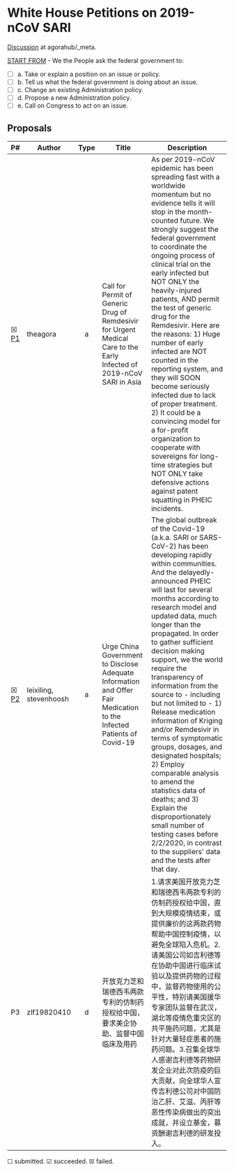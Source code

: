 # White House Petitions on 2019-nCoV SARI
[Discussion](https://github.com/agorahub/_meta/issues/2) at agorahub/_meta.

[START FROM](https://petitions.whitehouse.gov/petition/create) - We the People ask the federal government to: 
- [ ] a. Take or explain a position on an issue or policy. 
- [ ] b. Tell us what the federal government is doing about an issue. 
- [ ] c. Change an existing Administration policy. 
- [ ] d. Propose a new Administration policy. 
- [ ] e. Call on Congress to act on an issue. 

## Proposals

| P# | Author    | Type | Title | Description |
| -- | --------- | :--: | ----- | ------------|
| ☒ [P1](https://petitions.whitehouse.gov/petition/call-permit-generic-drug-remdesivir-urgent-medical-care-early-infected-2019-ncov-sari-asia) | theagora  |   a  | Call for Permit of Generic Drug of Remdesivir for Urgent Medical Care to the Early Infected of 2019-nCoV SARI in Asia | As per 2019-nCoV epidemic has been spreading fast with a worldwide momentum but no evidence tells it will stop in the month-counted future. We strongly suggest the federal government to coordinate the ongoing process of clinical trial on the early infected but NOT ONLY the heavily-injured patients, AND permit the test of generic drug for the Remdesivir. Here are the reasons: 1) Huge number of early infected are NOT counted in the reporting system, and they will SOON become seriously infected due to lack of proper treatment. 2) It could be a convincing model for a for-profit organization to cooperate with sovereigns for long-time strategies but NOT ONLY take defensive actions against patent squatting in PHEIC incidents. |
| ☒ [P2](https://petitions.whitehouse.gov/petition/urge-china-government-disclose-adequate-information-and-offer-fair-medication-infected-patients-covid-19) | leixiling, stevenhoosh |   a  | Urge China Government to Disclose Adequate Information and Offer Fair Medication to the Infected Patients of Covid-19 | The global outbreak of the Covid-19 (a.k.a. SARI or SARS-CoV-2) has been developing rapidly within communities. And the delayedly-announced PHEIC will last for several months according to research model and updated data, much longer than the propagated. In order to gather sufficient decision making support, we the world require the transparency of information from the source to - including but not limited to - 1) Release medication information of Kriging and/or Remdesivir in terms of symptomatic groups, dosages, and designated hospitals; 2) Employ comparable analysis to amend the statistics data of deaths; and 3) Explain the disproportionately small number of testing cases before 2/2/2020, in contrast to the suppliers' data and the tests after that day. |
| P3 |zlf19820410|   d  | 开放克力芝和瑞德西韦两款专利的仿制药授权给中国，要求美企协助、监督中国临床及用药 | 1.请求美国开放克力芝和瑞德西韦两款专利的仿制药授权给中国，直到大规模疫情结束，或提供廉价的这两款药物帮助中国控制疫情，以避免全球陷入危机。2.请美国公司如吉利德等在协助中国进行临床试验以及提供药物的过程中，监督药物使用的公平性，特别请美国援华专家团队监督在武汉，湖北等疫情危重灾区的共平施药问题，尤其是针对大量轻症患者的施药问题。3.召集全球华人感谢吉利德等药物研发企业对此次防疫的巨大贡献，向全球华人宣传吉利德公司对中国防治乙肝、艾滋、丙肝等恶性传染病做出的突出成就，并设立基金，募资酬谢吉利德的研发投入。 |

☐ submitted. ☑ succeeded. ☒ failed.
